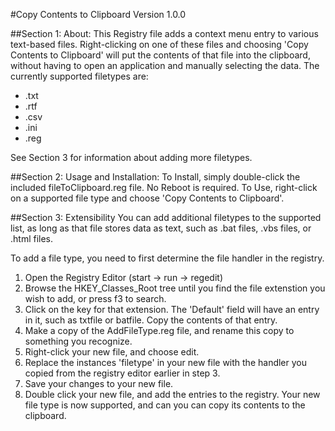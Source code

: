 #Copy Contents to Clipboard Version 1.0.0

##Section 1: About:
This Registry file adds a context menu entry to various text-based files. Right-clicking on one of these files and choosing 'Copy Contents to Clipboard' will put the contents of that file into the clipboard, without having to open an application and manually selecting the data. The currently supported filetypes are:
* .txt
* .rtf
* .csv
* .ini
* .reg

See Section 3 for information about adding more filetypes.

##Section 2: Usage and Installation:
To Install, simply double-click the included fileToClipboard.reg file. No Reboot is required.
To Use, right-click on a supported file type and choose 'Copy Contents to Clipboard'.

##Section 3: Extensibility
You can add additional filetypes to the supported list, as long as that file stores data as text, such as .bat files, .vbs files, or .html files.

To add a file type, you need to first determine the file handler in the registry.

1. Open the Registry Editor (start -> run -> regedit)
2. Browse the HKEY_Classes_Root tree until you find the file extenstion you wish to add, or press f3 to search.
3. Click on the key for that extension. The 'Default' field will have an entry in it, such as txtfile or batfile. Copy the contents of that entry.
4. Make a copy of the AddFileType.reg file, and rename this copy to something you recognize.
5. Right-click your new file, and choose edit.
6. Replace the instances 'filetype' in your new file with the handler you copied from the registry editor earlier in step 3.
7. Save your changes to your new file.
8. Double click your new file, and add the entries to the registry. Your new file type is now supported, and can you can copy its contents to the clipboard.

